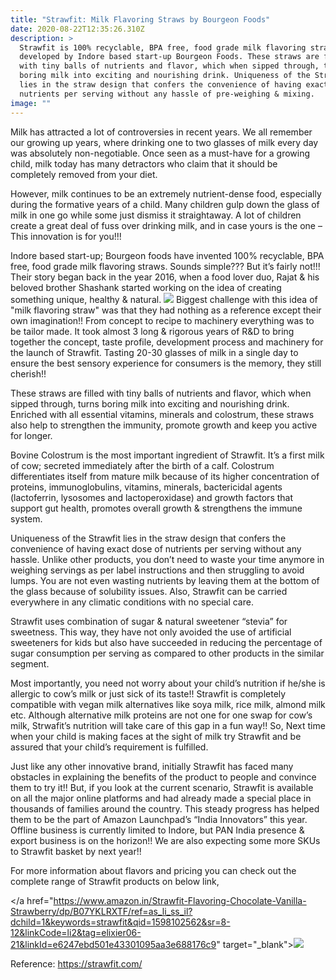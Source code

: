 ```yaml
---
title: "Strawfit: Milk Flavoring Straws by Bourgeon Foods"
date: 2020-08-22T12:35:26.310Z
description: >
  Strawfit is 100% recyclable, BPA free, food grade milk flavoring straw
  developed by Indore based start-up Bourgeon Foods. These straws are filled
  with tiny balls of nutrients and flavor, which when sipped through, turns
  boring milk into exciting and nourishing drink. Uniqueness of the Strawfit
  lies in the straw design that confers the convenience of having exact dose of
  nutrients per serving without any hassle of pre-weighing & mixing.
image: ""
---
```

Milk has attracted a lot of controversies in recent years. We all remember our growing up years, where drinking one to two glasses of milk every day was absolutely non-negotiable. Once seen as a must-have for a growing child, milk today has many detractors who claim that it should be completely removed from your diet.

However, milk continues to be an extremely nutrient-dense food, especially during the formative years of a child. Many children gulp down the glass of milk in one go while some just dismiss it straightaway. A lot of children create a great deal of fuss over drinking milk, and in case yours is the one – This innovation is for you!!! 

Indore based start-up; Bourgeon foods have invented 100% recyclable, BPA free, food grade milk flavoring straws. Sounds simple??? But it’s fairly not!!! Their story began back in the year 2016, when a food lover duo, Rajat & his beloved brother Shashank started working on the idea of creating something unique, healthy & natural. ![](/img/strawfit.jpg) Biggest challenge with this idea of "milk flavoring straw" was that they had nothing as a reference except their own imagination!!  From concept to recipe to machinery everything was to be tailor made. It took almost 3 long & rigorous years of R&D to bring together the concept, taste profile, development process and machinery for the launch of Strawfit. Tasting 20-30 glasses of milk in a single day to ensure the best sensory experience for consumers is the memory, they still cherish!! 

These straws are filled with tiny balls of nutrients and flavor, which when sipped through, turns boring milk into exciting and nourishing drink. Enriched with all essential vitamins, minerals and colostrum, these straws also help to strengthen the immunity, promote growth and keep you active for longer.

Bovine Colostrum is the most important ingredient of Strawfit. It’s a first milk of cow; secreted immediately after the birth of a calf. Colostrum differentiates itself from mature milk because of its higher concentration of proteins, immunoglobulins, vitamins, minerals, bactericidal agents (lactoferrin, lysosomes and lactoperoxidase) and growth factors that support gut health, promotes overall growth & strengthens the immune system.

Uniqueness of the Strawfit lies in the straw design that confers the convenience of having exact dose of nutrients per serving without any hassle. Unlike other products, you don’t need to waste your time anymore in weighing servings as per label instructions and then struggling to avoid lumps.  You are not even wasting nutrients by leaving them at the bottom of the glass because of solubility issues.  Also, Strawfit can be carried everywhere in any climatic conditions with no special care.

Strawfit uses combination of sugar & natural sweetener “stevia” for sweetness. This way, they have not only avoided the use of artificial sweeteners for kids but also have succeeded in reducing the percentage of sugar consumption per serving as compared to other products in the similar segment. 

Most importantly, you need not worry about your child’s nutrition if he/she is allergic to cow’s milk or just sick of its taste!! Strawfit is completely compatible with vegan milk alternatives like soya milk, rice milk, almond milk etc. Although alternative milk proteins are not one for one swap for cow’s milk, Strwafit’s nutrition will take care of this gap in a fun way!! So, Next time when your child is making faces at the sight of milk try Strawfit and be assured that your child’s requirement is fulfilled.  

Just like any other innovative brand, initially Strawfit has faced many obstacles in explaining the benefits of the product to people and convince them to try it!! But, if you look at the current scenario, Strawfit is available on all the major online platforms and had already made a special place in thousands of families around the country.  This steady progress has helped them to be the part of Amazon Launchpad’s “India Innovators” this year. Offline business is currently limited to Indore, but PAN India presence & export business is on the horizon!! We are also expecting some more SKUs to Strawfit basket by next year!!

For more information about flavors and pricing you can check out the complete range of Strawfit products on below link,

</a href="https://www.amazon.in/Strawfit-Flavoring-Chocolate-Vanilla-Strawberry/dp/B07YKLRXTF/ref=as_li_ss_il?dchild=1&keywords=strawfit&qid=1598102562&sr=8-12&linkCode=li2&tag=elixier06-21&linkId=e6247ebd501e43301095aa3e688176c9" target="_blank"><img border="0" src="//ws-in.amazon-adsystem.com/widgets/q?_encoding=UTF8&ASIN=B07YKLRXTF&Format=_SL160_&ID=AsinImage&MarketPlace=IN&ServiceVersion=20070822&WS=1&tag=elixier06-21" ></a><img src="https://ir-in.amazon-adsystem.com/e/ir?t=elixier06-21&l=li2&o=31&a=B07YKLRXTF" width="1" height="1" border="0" alt="" style="border:none !important; margin:0px !important;" />

Reference:  https://strawfit.com/